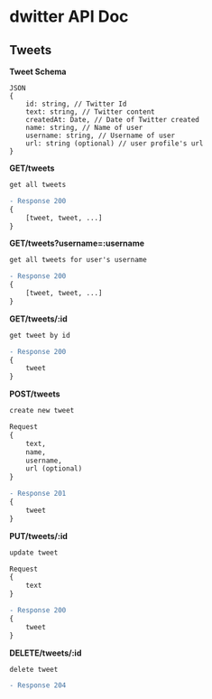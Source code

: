 # dwitter API Doc 

## Tweets

**Tweet Schema**
```
JSON
{
    id: string, // Twitter Id
    text: string, // Twitter content
    createdAt: Date, // Date of Twitter created
    name: string, // Name of user
    username: string, // Username of user
    url: string (optional) // user profile's url
}
```
**GET/tweets**
```diff
get all tweets

- Response 200
{
    [tweet, tweet, ...]
}
```
**GET/tweets?username=:username**
```diff
get all tweets for user's username

- Response 200
{
    [tweet, tweet, ...]
}
```
**GET/tweets/:id**
```diff
get tweet by id

- Response 200
{
    tweet
}
```
**POST/tweets**
```diff
create new tweet

Request
{
    text,
    name,
    username,
    url (optional)
}

- Response 201
{
    tweet
}
```
**PUT/tweets/:id**
```diff
update tweet

Request
{
    text
}

- Response 200
{
    tweet
}
```
**DELETE/tweets/:id**
```diff
delete tweet

- Response 204
```